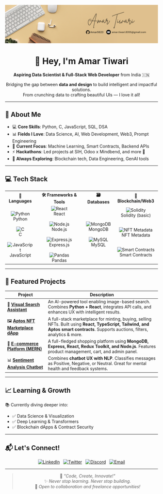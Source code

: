 ![Banner](Linkdln_profile_Banner.png)

<div align="center">

# 🚀 Hey, I'm **Amar Tiwari**  
**Aspiring Data Scientist & Full-Stack Web Developer** from India 🇮🇳  

Bridging the gap between **data and design** to build intelligent and impactful solutions.  
From crunching data to crafting beautiful UIs — I love it all!

</div>

---

## 🧠 About Me

- 💻 **Core Skills**: Python, C, JavaScript, SQL, DSA  
- 📊 **Fields I Love**: Data Science, AI, Web Development, Web3, Prompt Engineering  
- 🧠 **Current Focus**: Machine Learning, Smart Contracts, Backend APIs  
- ⚡ **Hackathons**: Led projects at SIH, Odoo x Mindbend, and more 🚀  
- 🌱 **Always Exploring**: Blockchain tech, Data Engineering, GenAI tools  

---
## 💻 Tech Stack

<div align="center">

<table>
  <tr>
    <th>🧠 Languages</th>
    <th>🛠 Frameworks & Tools</th>
    <th>🗃 Databases</th>
    <th>🔗 Blockchain/Web3</th>
  </tr>
  <tr>
    <td align="center">
      <img src="https://img.icons8.com/color/48/000000/python--v1.png" alt="Python"/><br/>Python<br/><br/>
      <img src="https://img.icons8.com/color/48/000000/c-programming.png" alt="C"/><br/>C<br/><br/>
      <img src="https://img.icons8.com/color/48/000000/javascript.png" alt="JavaScript"/><br/>JavaScript
    </td>
    <td align="center">
      <img src="https://img.icons8.com/color/48/000000/react-native.png" alt="React"/><br/>React<br/><br/>
      <img src="https://img.icons8.com/color/48/000000/nodejs.png" alt="Node.js"/><br/>Node.js<br/><br/>
      <img src="https://img.icons8.com/ios/50/000000/express-js.png" alt="Express.js"/><br/>Express.js<br/><br/>
      <img src="https://img.icons8.com/color/48/pandas.png" alt="Pandas"/><br/>Pandas
    </td>
    <td align="center">
      <img src="https://img.icons8.com/color/48/000000/mongodb.png" alt="MongoDB"/><br/>MongoDB<br/><br/>
      <img src="https://img.icons8.com/color/48/000000/mysql-logo.png" alt="MySQL"/><br/>MySQL
    </td>
    <td align="center">
  <img src="https://img.icons8.com/color/48/000000/blockchain.png" alt="Solidity"/><br/>
  Solidity (basic)<br/><br/>

  <img src="https://img.freepik.com/free-vector/digital-asset-nft-blockchain-technology-background_1017-41103.jpg?ga=GA1.1.167016990.1738345208&semt=ais_hybrid&w=74" alt="NFT Metadata"/><br/>
  NFT Metadata<br/><br/>

  <img src="https://img.icons8.com/ios-filled/50/000000/contract.png" alt="Smart Contracts"/><br/>
  Smart Contracts
</td>

  </tr>
</table>

</div>


---

## 🚀 Featured Projects

<div align="center">

| Project | Description |
| ------ | ----------- |
| 🎯 [**Visual Search Assistant**](https://github.com/Amar5623/visual-search-assistant) | An AI-powered tool enabling image-based search. Combines **Python + React**, integrates API calls, and enhances UX with intelligent results. |
| 🖼 [**Aptos NFT Marketplace dApp**](https://github.com/Amar5623/Aptos-NFT-Marketplace-Bounty) | A full-stack marketplace for minting, buying, selling NFTs. Built using **React, TypeScript, Tailwind, and Aptos smart contracts**. Supports auctions, filters, analytics & more. |
| 🛒 [**E-commerce Platform (MERN)**](https://github.com/Amar5623/E-commerce-web-using-react-redux-toolkit-) | A full-fledged shopping platform using **MongoDB, Express, React, Redux Toolkit, and Node.js**. Features product management, cart, and admin panel. |
| 📊 [**Sentiment Analysis Chatbot**](https://github.com/Amar5623/Llama-Chatbot-with-Sentiment-Analysis-Integration) | Combines **chatbot UX with NLP**. Classifies messages as Positive, Negative, or Neutral. Great for mental health and feedback systems. |

</div>

---

## 📈 Learning & Growth

📚 Currently diving deeper into:
- ✅ Data Science & Visualization  
- ✅ Deep Learning & Transformers  
- ✅ Blockchain dApps & Contract Security  

---

## 📬 Let's Connect!

<div align="center">

[![LinkedIn](https://img.icons8.com/color/48/000000/linkedin.png)](https://www.linkedin.com/in/amar-tiwari-53a3a0255/) &nbsp;
[![Twitter](https://img.icons8.com/color/48/000000/twitter-squared.png)](https://twitter.com/Tiwari__Amar) &nbsp;
[![Discord](https://img.icons8.com/color/48/000000/discord-logo.png)](https://discord.com/users/1023236107170742322) &nbsp;
[![Email](https://img.icons8.com/color/48/000000/gmail-new.png)](mailto:amar.tiwari.8355@gmail.com)

</div>


---

<div align="center">

> 🧠 *"Code, Create, Innovate!"*  
> ✨ *Never stop learning. Never stop building.*  
> 👾 *Open to collaboration and freelance opportunities!*  

</div>
